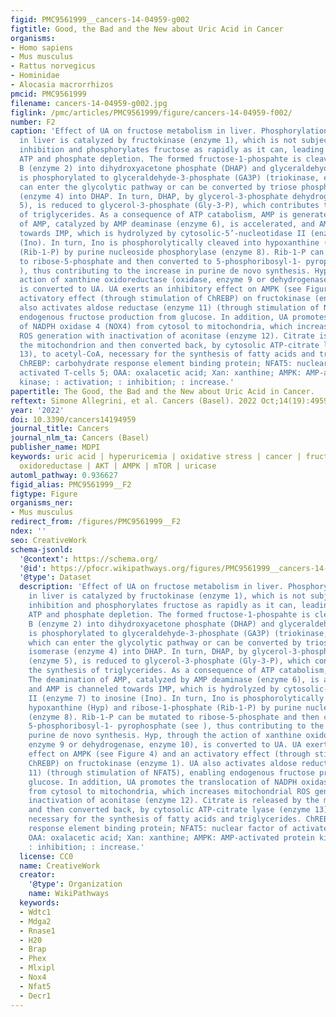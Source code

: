 ```yaml
---
figid: PMC9561999__cancers-14-04959-g002
figtitle: Good, the Bad and the New about Uric Acid in Cancer
organisms:
- Homo sapiens
- Mus musculus
- Rattus norvegicus
- Hominidae
- Alocasia macrorrhizos
pmcid: PMC9561999
filename: cancers-14-04959-g002.jpg
figlink: /pmc/articles/PMC9561999/figure/cancers-14-04959-f002/
number: F2
caption: 'Effect of UA on fructose metabolism in liver. Phosphorylation of fructose
  in liver is catalyzed by fructokinase (enzyme 1), which is not subjected to feedback
  inhibition and phosphorylates fructose as rapidly as it can, leading to intracellular
  ATP and phosphate depletion. The formed fructose-1-phospahte is cleaved by aldolase
  B (enzyme 2) into dihydroxyacetone phosphate (DHAP) and glyceraldehyde (GA). GA
  is phosphorylated to glyceraldehyde-3-phosphate (GA3P) (triokinase, enzyme 3), which
  can enter the glycolytic pathway or can be converted by triose phosphate isomerase
  (enzyme 4) into DHAP. In turn, DHAP, by glycerol-3-phosphate dehydrogenase (enzyme
  5), is reduced to glycerol-3-phosphate (Gly-3-P), which contributes to the synthesis
  of triglycerides. As a consequence of ATP catabolism, AMP is generated. The deamination
  of AMP, catalyzed by AMP deaminase (enzyme 6), is accelerated, and AMP is channeled
  towards IMP, which is hydrolyzed by cytosolic-5’-nucleotidase II (enzyme 7) to inosine
  (Ino). In turn, Ino is phosphorolytically cleaved into hypoxanthine (Hyp) and ribose-1-phosphate
  (Rib-1-P) by purine nucleoside phosphorylase (enzyme 8). Rib-1-P can be mutated
  to ribose-5-phosphate and then converted to 5-phosphoribosyl-1- pyrophosphate (see
  ), thus contributing to the increase in purine de novo synthesis. Hyp, through the
  action of xanthine oxidoreductase (oxidase, enzyme 9 or dehydrogenase, enzyme 10),
  is converted to UA. UA exerts an inhibitory effect on AMPK (see Figure 4) and an
  activatory effect (through stimulation of ChREBP) on fructokinase (enzyme 1). UA
  also activates aldose reductase (enzyme 11) (through stimulation of NFAT5), enabling
  endogenous fructose production from glucose. In addition, UA promotes the translocation
  of NADPH oxidase 4 (NOX4) from cytosol to mitochondria, which increases mitochondrial
  ROS generation with inactivation of aconitase (enzyme 12). Citrate is released by
  the mitochondrion and then converted back, by cytosolic ATP-citrate lyase (enzyme
  13), to acetyl-CoA, necessary for the synthesis of fatty acids and triglycerides.
  ChREBP: carbohydrate response element binding protein; NFAT5: nuclear factor of
  activated T-cells 5; OAA: oxalacetic acid; Xan: xanthine; AMPK: AMP-activated protein
  kinase; : activation; : inhibition; : increase.'
papertitle: The Good, the Bad and the New about Uric Acid in Cancer.
reftext: Simone Allegrini, et al. Cancers (Basel). 2022 Oct;14(19):4959.
year: '2022'
doi: 10.3390/cancers14194959
journal_title: Cancers
journal_nlm_ta: Cancers (Basel)
publisher_name: MDPI
keywords: uric acid | hyperuricemia | oxidative stress | cancer | fructose | xanthine
  oxidoreductase | AKT | AMPK | mTOR | uricase
automl_pathway: 0.936627
figid_alias: PMC9561999__F2
figtype: Figure
organisms_ner:
- Mus musculus
redirect_from: /figures/PMC9561999__F2
ndex: ''
seo: CreativeWork
schema-jsonld:
  '@context': https://schema.org/
  '@id': https://pfocr.wikipathways.org/figures/PMC9561999__cancers-14-04959-g002.html
  '@type': Dataset
  description: 'Effect of UA on fructose metabolism in liver. Phosphorylation of fructose
    in liver is catalyzed by fructokinase (enzyme 1), which is not subjected to feedback
    inhibition and phosphorylates fructose as rapidly as it can, leading to intracellular
    ATP and phosphate depletion. The formed fructose-1-phospahte is cleaved by aldolase
    B (enzyme 2) into dihydroxyacetone phosphate (DHAP) and glyceraldehyde (GA). GA
    is phosphorylated to glyceraldehyde-3-phosphate (GA3P) (triokinase, enzyme 3),
    which can enter the glycolytic pathway or can be converted by triose phosphate
    isomerase (enzyme 4) into DHAP. In turn, DHAP, by glycerol-3-phosphate dehydrogenase
    (enzyme 5), is reduced to glycerol-3-phosphate (Gly-3-P), which contributes to
    the synthesis of triglycerides. As a consequence of ATP catabolism, AMP is generated.
    The deamination of AMP, catalyzed by AMP deaminase (enzyme 6), is accelerated,
    and AMP is channeled towards IMP, which is hydrolyzed by cytosolic-5’-nucleotidase
    II (enzyme 7) to inosine (Ino). In turn, Ino is phosphorolytically cleaved into
    hypoxanthine (Hyp) and ribose-1-phosphate (Rib-1-P) by purine nucleoside phosphorylase
    (enzyme 8). Rib-1-P can be mutated to ribose-5-phosphate and then converted to
    5-phosphoribosyl-1- pyrophosphate (see ), thus contributing to the increase in
    purine de novo synthesis. Hyp, through the action of xanthine oxidoreductase (oxidase,
    enzyme 9 or dehydrogenase, enzyme 10), is converted to UA. UA exerts an inhibitory
    effect on AMPK (see Figure 4) and an activatory effect (through stimulation of
    ChREBP) on fructokinase (enzyme 1). UA also activates aldose reductase (enzyme
    11) (through stimulation of NFAT5), enabling endogenous fructose production from
    glucose. In addition, UA promotes the translocation of NADPH oxidase 4 (NOX4)
    from cytosol to mitochondria, which increases mitochondrial ROS generation with
    inactivation of aconitase (enzyme 12). Citrate is released by the mitochondrion
    and then converted back, by cytosolic ATP-citrate lyase (enzyme 13), to acetyl-CoA,
    necessary for the synthesis of fatty acids and triglycerides. ChREBP: carbohydrate
    response element binding protein; NFAT5: nuclear factor of activated T-cells 5;
    OAA: oxalacetic acid; Xan: xanthine; AMPK: AMP-activated protein kinase; : activation;
    : inhibition; : increase.'
  license: CC0
  name: CreativeWork
  creator:
    '@type': Organization
    name: WikiPathways
  keywords:
  - Wdtc1
  - Mdga2
  - Rnase1
  - H20
  - Brap
  - Phex
  - Mlxipl
  - Nox4
  - Nfat5
  - Decr1
---
```

